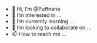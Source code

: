 - 👋 Hi, I’m @Puffnana
- 👀 I’m interested in ...
- 🌱 I’m currently learning ...
- 💞️ I’m looking to collaborate on ...
- 📫 How to reach me ...

<!---
Puffnana/Puffnana is a ✨ special ✨ repository because its `README.md` (this file) appears on your GitHub profile.
You can click the Preview link to take a look at your changes.
--->
